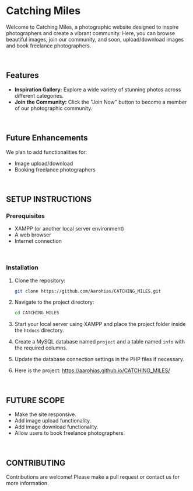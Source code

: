 # Catching Miles

Welcome to Catching Miles, a photographic website designed to inspire photographers and create a vibrant community. Here, you can browse beautiful images, join our community, and soon, upload/download images and book freelance photographers.

<br>

## Features

- **Inspiration Gallery:** Explore a wide variety of stunning photos across different categories.
- **Join the Community:** Click the "Join Now" button to become a member of our photographic community.

<br>

## Future Enhancements

We plan to add functionalities for:
- Image upload/download
- Booking freelance photographers

<br>

## SETUP INSTRUCTIONS

### Prerequisites

- XAMPP (or another local server environment)
- A web browser
- Internet connection

<br>

### Installation

1. Clone the repository:
    ```bash
    git clone https://github.com/Aarohias/CATCHING_MILES.git
    ```

2. Navigate to the project directory:
    ```bash
    cd CATCHING_MILES
    ```

3. Start your local server using XAMPP and place the project folder inside the `htdocs` directory.

4. Create a MySQL database named `project` and a table named `info` with the required columns.

5. Update the database connection settings in the PHP files if necessary.
6. Here is the project: https://aarohias.github.io/CATCHING_MILES/

<br>

## FUTURE SCOPE

- Make the site responsive.
- Add image upload functionality.
- Add image download functionality.
- Allow users to book freelance photographers.

<br>

## CONTRIBUTING

Contributions are welcome! Please make a pull request or contact us for more information.
